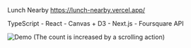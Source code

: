 Lunch Nearby
https://lunch-nearby.vercel.app/

TypeScript - React - Canvas + D3 - Next.js - Foursquare API

![Demo](./public/demo.gif)
(The count is increased by a scrolling action)
